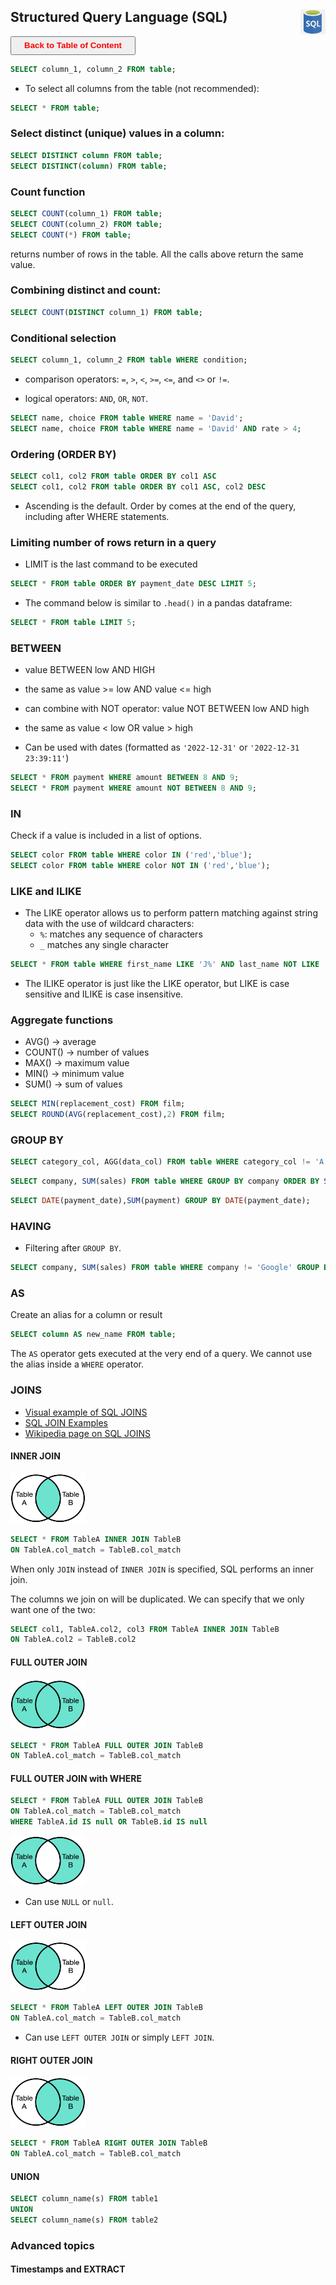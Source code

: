 ## Structured Query Language (SQL) <img src="../img/sql_logo.jpg" width="40" height="40" style="float: right;" />

<a><button name="button" style = "color:red;width:200px;height:30px;cursor:pointer" onclick="window.location.href='https://reynier0611.github.io';">**Back to Table of Content**</button></a> 

```sql
SELECT column_1, column_2 FROM table;
```

- To select all columns from the table (not recommended):

```sql
SELECT * FROM table;
```

### Select distinct (unique) values in a column:

```sql
SELECT DISTINCT column FROM table;
SELECT DISTINCT(column) FROM table;
```

### Count function

```sql
SELECT COUNT(column_1) FROM table;
SELECT COUNT(column_2) FROM table;
SELECT COUNT(*) FROM table;
```

returns number of rows in the table. All the calls above return the same value.

### Combining distinct and count:

```sql
SELECT COUNT(DISTINCT column_1) FROM table;
```

### Conditional selection

```sql
SELECT column_1, column_2 FROM table WHERE condition;
```

- comparison operators: ```=```, ```>```, ```<```, ```>=```, ```<=```, and ```<>``` or ```!=```.

- logical operators: ```AND```, ```OR```, ```NOT```.

```sql
SELECT name, choice FROM table WHERE name = 'David';
SELECT name, choice FROM table WHERE name = 'David' AND rate > 4;
```

### Ordering (ORDER BY)

```sql
SELECT col1, col2 FROM table ORDER BY col1 ASC
SELECT col1, col2 FROM table ORDER BY col1 ASC, col2 DESC
```

- Ascending is the default. Order by comes at the end of the query, including after WHERE statements.

### Limiting number of rows return in a query

- LIMIT is the last command to be executed

```sql
SELECT * FROM table ORDER BY payment_date DESC LIMIT 5;
```

- The command below is similar to ```.head()``` in a pandas dataframe:

```sql
SELECT * FROM table LIMIT 5;
```

### BETWEEN

- value BETWEEN low AND HIGH
- the same as value >= low AND value <= high

- can combine with NOT operator: value NOT BETWEEN low AND high
- the same as value < low OR value > high

- Can be used with dates (formatted as ```'2022-12-31'``` or ```'2022-12-31 23:39:11'```)

```sql
SELECT * FROM payment WHERE amount BETWEEN 8 AND 9;
SELECT * FROM payment WHERE amount NOT BETWEEN 8 AND 9;
```

### IN

Check if a value is included in a list of options.

```sql
SELECT color FROM table WHERE color IN ('red','blue');
SELECT color FROM table WHERE color NOT IN ('red','blue');
```

### LIKE and ILIKE

- The LIKE operator allows us to perform pattern matching against string data with the use of wildcard characters:
	- ```%```: matches any sequence of characters
	- ```_``` matches any single character

```sql
SELECT * FROM table WHERE first_name LIKE 'J%' AND last_name NOT LIKE 'S%';
```

- The ILIKE operator is just like the LIKE operator, but LIKE is case sensitive and ILIKE is case insensitive.

### Aggregate functions

- AVG() -> average
- COUNT() -> number of values
- MAX() -> maximum value
- MIN() -> minimum value
- SUM() -> sum of values

```sql
SELECT MIN(replacement_cost) FROM film;
SELECT ROUND(AVG(replacement_cost),2) FROM film;
```

### GROUP BY

```sql
SELECT category_col, AGG(data_col) FROM table WHERE category_col != 'A' GROUP BY category_col;
```

```sql
SELECT company, SUM(sales) FROM table WHERE GROUP BY company ORDER BY SUM(sales);
```

```sql
SELECT DATE(payment_date),SUM(payment) GROUP BY DATE(payment_date);
```

### HAVING

- Filtering after ```GROUP BY```.

```sql
SELECT company, SUM(sales) FROM table WHERE company != 'Google' GROUP BY company HAVING SUM(sales) > 1000;
```

### AS

Create an alias for a column or result

```sql
SELECT column AS new_name FROM table;
```

The ```AS``` operator gets executed at the very end of a query. We cannot use the alias inside a ```WHERE``` operator.

### JOINS

- [Visual example of SQL JOINS](https://blog.codinghorror.com/a-visual-explanation-of-sql-joins/)
- [SQL JOIN Examples](https://www.talend.com)
- [Wikipedia page on SQL JOINS](https://en.wikipedia.org/wiki/Join_(SQL))

#### INNER JOIN

<img src="img/join_inner.jpg" width="120" height="80" style="float: center;" />

```sql
SELECT * FROM TableA INNER JOIN TableB
ON TableA.col_match = TableB.col_match
```

When only ```JOIN``` instead of ```INNER JOIN``` is specified, SQL performs an inner join.

The columns we join on will be duplicated. We can specify that we only want one of the two:

```sql
SELECT col1, TableA.col2, col3 FROM TableA INNER JOIN TableB
ON TableA.col2 = TableB.col2
```

#### FULL OUTER JOIN

<img src="img/join_outer.jpg" width="120" height="80" style="float: center;" />

```sql
SELECT * FROM TableA FULL OUTER JOIN TableB
ON TableA.col_match = TableB.col_match
```

#### FULL OUTER JOIN with WHERE

```sql
SELECT * FROM TableA FULL OUTER JOIN TableB
ON TableA.col_match = TableB.col_match
WHERE TableA.id IS null OR TableB.id IS null
```

<img src="img/join_outer_where.jpg" width="120" height="80" style="float: center;" />

- Can use ```NULL``` or ```null```.

#### LEFT OUTER JOIN

<img src="img/join_left.jpg" width="120" height="80" style="float: center;" />

```sql
SELECT * FROM TableA LEFT OUTER JOIN TableB
ON TableA.col_match = TableB.col_match
```

- Can use ```LEFT OUTER JOIN``` or simply ```LEFT JOIN```.

#### RIGHT OUTER JOIN

<img src="img/join_right.jpg" width="120" height="80" style="float: center;" />

```sql
SELECT * FROM TableA RIGHT OUTER JOIN TableB
ON TableA.col_match = TableB.col_match
```

#### UNION

```sql
SELECT column_name(s) FROM table1
UNION
SELECT column_name(s) FROM table2
```

### Advanced topics

#### Timestamps and EXTRACT